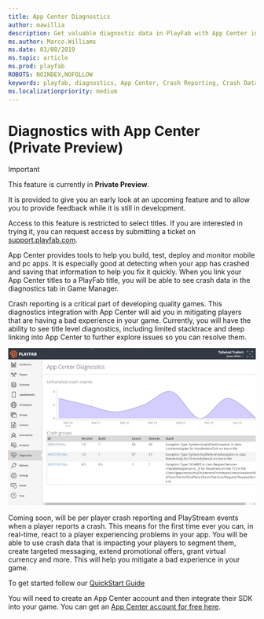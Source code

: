 ```yaml
---
title: App Center Diagnostics
author: mawillia
description: Get valuable diagnostic data in PlayFab with App Center integration
ms.author: Marco.Williams
ms.date: 03/08/2019
ms.topic: article
ms.prod: playfab
ROBOTS: NOINDEX,NOFOLLOW
keywords: playfab, diagnostics, App Center, Crash Reporting, Crash Data
ms.localizationpriority: medium
---
```


# Diagnostics with App Center (Private Preview)

> [!IMPORTANT]
> This feature is currently in **Private Preview**.  
>
> It is provided to give you an early look at an upcoming feature and to allow you to provide feedback while it is still in development.  
>
> Access to this feature is restricted to select titles. If you are interested in trying it, you can request access by submitting a ticket on [support.playfab.com](https://support.playfab.com/hc/en-us/requests/new).

App Center provides tools to help you build, test, deploy and monitor mobile and pc apps.  It is especially good at detecting when your app has crashed and saving that information to help you fix it quickly. When you link your App Center titles to a PlayFab title, you will be able to see crash data in the diagnostics tab in Game Manager.

Crash reporting is a critical part of developing quality games. This diagnostics integration with App Center will aid you in mitigating players that are having a bad experience in your game. Currently, you will have the ability to see title level diagnostics, including limited stacktrace and deep linking into App Center to further explore issues so you can resolve them.

![App Center Dashboard Image](media/appcenter_gm_dash.png)

Coming soon, will be per player crash reporting and PlayStream events when a player reports a crash. This means for the first time ever you can, in real-time, react to a player experiencing problems in your app.  You will be able to use crash data that is impacting your players to segment them, create targeted messaging, extend promotional offers, grant virtual currency and more.  This will help you mitigate a bad experience in your game.

To get started follow our [QuickStart Guide](quickstart.md)

You will need to create an App Center account and then integrate their SDK into your game. You can get an [App Center account for free here](https://appcenter.ms/create-account?referrer=playfab).
